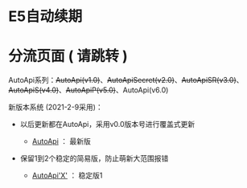 # E5自动续期

# 分流页面 ( 请跳转 )

AutoApi系列：~~AutoApi(v1.0)~~、~~AutoApiSecret(v2.0)~~、~~AutoApiSR(v3.0)~~、~~AutoApiS(v4.0)~~、~~AutoApiP(v5.0)~~、AutoApi(v6.0)

新版本系统 (2021-2-9采用)：

* 以后更新都在AutoApi，采用v0.0版本号进行覆盖式更新
     * [AutoApi](https://github.com/wangziyingwen/AutoApi) ： 最新版
     
* 保留1到2个稳定的简易版，防止萌新大范围报错
     * [AutoApi'X'](https://github.com/wangziyingwen/AutoApiP) ： 稳定版1

